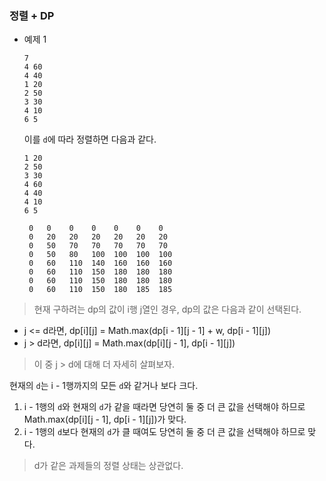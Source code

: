 ### 정렬 + DP

- 예제 1

  ```
  7
  4 60
  4 40
  1 20
  2 50
  3 30
  4 10
  6 5
  ```

  이를 `d`에 따라 정렬하면 다음과 같다.

  ```
  1 20
  2 50
  3 30
  4 60
  4 40
  4 10
  6 5
  ```

  ```
   0   0    0    0    0    0    0
   0   20   20   20   20   20   20
   0   50   70   70   70   70   70
   0   50   80   100  100  100  100
   0   60   110  140  160  160  160
   0   60   110  150  180  180  180
   0   60   110  150  180  180  180
   0   60   110  150  180  185  185
  ```

> 현재 구하려는 dp의 값이 i행 j열인 경우, dp의 값은 다음과 같이 선택된다.

- j <= d라면, dp[i][j] = Math.max(dp[i - 1][j - 1] + w, dp[i - 1][j])
- j > d라면, dp[i][j] = Math.max(dp[i][j - 1], dp[i - 1][j])

> 이 중 j > d에 대해 더 자세히 살펴보자.

현재의 `d`는 i - 1행까지의 모든 `d`와 같거나 보다 크다.

1. i - 1행의 `d`와 현재의 `d`가 같을 때라면 당연히 둘 중 더 큰 값을 선택해야 하므로 Math.max(dp[i][j - 1], dp[i - 1][j])가 맞다.
2. i - 1행의 `d`보다 현재의 `d`가 클 때여도 당연히 둘 중 더 큰 값을 선택해야 하므로 맞다.

> d가 같은 과제들의 정렬 상태는 상관없다.
